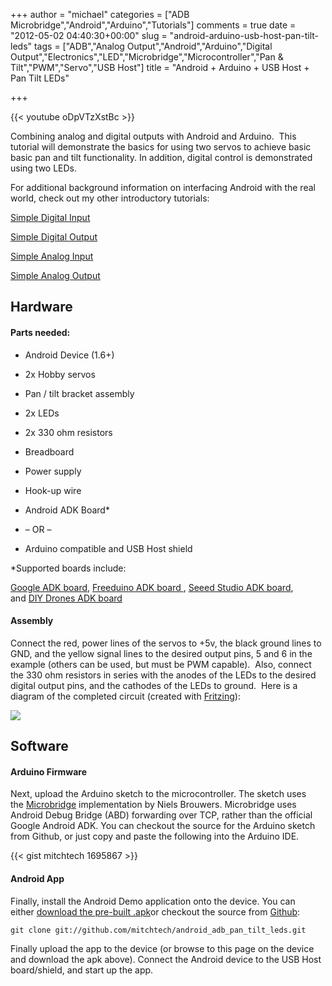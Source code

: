 +++
author = "michael"
categories = ["ADB Microbridge","Android","Arduino","Tutorials"]
comments = true
date = "2012-05-02 04:40:30+00:00"
slug = "android-arduino-usb-host-pan-tilt-leds"
tags = ["ADB","Analog Output","Android","Arduino","Digital Output","Electronics","LED","Microbridge","Microcontroller","Pan &amp; Tilt","PWM","Servo","USB Host"]
title = "Android + Arduino + USB Host + Pan Tilt LEDs"

+++

{{< youtube oDpVTzXstBc >}}

Combining analog and digital outputs with Android and Arduino.  This tutorial will demonstrate the basics for using two servos to achieve basic basic pan and tilt functionality. In addition, digital control is demonstrated using two LEDs.

For additional background information on interfacing Android with the real world, check out my other introductory tutorials:

[Simple Digital Input](http://mitchtech.net/android-arduino-usb-host-simple-digital-input/)

[Simple Digital Output](http://mitchtech.net/android-arduino-usb-host-simple-digital-output/)

[Simple Analog Input](http://mitchtech.net/android-arduino-usb-host-simple-analog-input/)

[Simple Analog Output](http://mitchtech.net/android-arduino-usb-host-simple-analog-output/)

## Hardware

#### Parts needed:

  * Android Device (1.6+)

  * 2x Hobby servos

  * Pan / tilt bracket assembly

  * 2x LEDs

  * 2x 330 ohm resistors

  * Breadboard

  * Power supply

  * Hook-up wire

  * Android ADK Board*

  * – OR –

  * Arduino compatible and USB Host shield

*Supported boards include:

[Google ADK board](http://www.rt-net.jp/shop/index.php?main_page=product_info&cPath=3_4&products_id=1), [Freeduino ADK board ](http://shop.moderndevice.com/products/freeduino-usb-host-board), [Seeed Studio ADK board](http://www.seeedstudio.com/depot/seeeduino-adk-main-board-p-846.html), and [DIY Drones ADK board](https://store.diydrones.com/ProductDetails.asp?ProductCode=BR-PhoneDrone)

#### Assembly

Connect the red, power lines of the servos to +5v, the black ground lines to GND, and the yellow signal lines to the desired output pins, 5 and 6 in the example (others can be used, but must be PWM capable).  Also, connect the 330 ohm resistors in series with the anodes of the LEDs to the desired digital output pins, and the cathodes of the LEDs to ground.  Here is a diagram of the completed circuit (created with [Fritzing](http://fritzing.org/)):

[![](http://mitchtech.net/wp-content/uploads/2012/05/adb_pan_tilt_leds.png)](http://mitchtech.net/wp-content/uploads/2012/05/adb_pan_tilt_leds.png)

## Software

#### Arduino Firmware

Next, upload the Arduino sketch to the microcontroller. The sketch uses the [Microbridge](http://code.google.com/p/microbridge/) implementation by Niels Brouwers. Microbridge uses Android Debug Bridge (ABD) forwarding over TCP, rather than the official Google Android ADK. You can checkout the source for the Arduino sketch from Github, or just copy and paste the following into the Arduino IDE.

{{< gist mitchtech 1695867 >}}

#### Android App

Finally, install the Android Demo application onto the device. You can either [download the pre-built .apk](http://mitch-tech.appspot.com/adb/AdbPanTiltLeds.apk)or checkout the source from [Github](https://github.com/mitchtech/android_adb_pan_tilt_leds):

```
git clone git://github.com/mitchtech/android_adb_pan_tilt_leds.git
```

Finally upload the app to the device (or browse to this page on the device and download the apk above). Connect the Android device to the USB Host board/shield, and start up the app.

